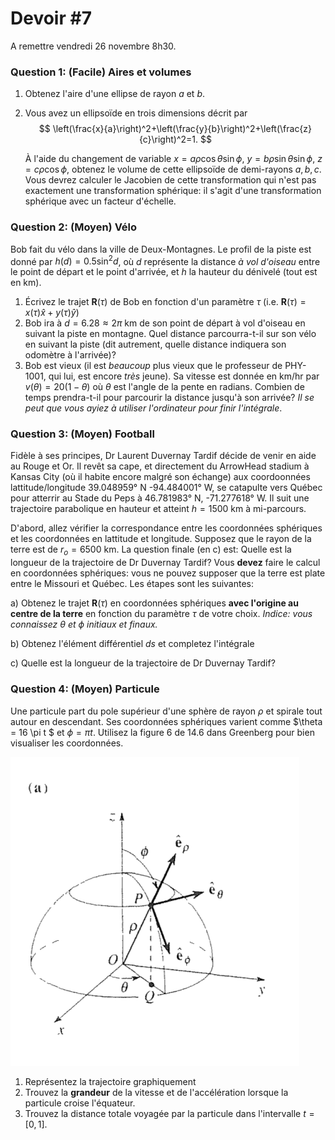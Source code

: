 # Devoir #7 



A remettre vendredi 26 novembre 8h30.



### Question 1: **(Facile) Aires et volumes**

1. Obtenez l'aire d'une ellipse de rayon $a$ et $b$.

2. Vous avez un ellipsoïde en trois dimensions décrit par 
   $$
   \left(\frac{x}{a}\right)^2+\left(\frac{y}{b}\right)^2+\left(\frac{z}{c}\right)^2=1.
   $$

   À l'aide du changement de variable $x=a\rho \cos\theta \sin \phi$, $y=b\rho \sin\theta \sin \phi$, $z=c\rho \cos\phi$, obtenez le volume de cette ellipsoïde de demi-rayons $a,b,c$. Vous devrez calculer le Jacobien de cette transformation qui n'est pas exactement une transformation sphérique: il s'agit d'une transformation sphérique avec un facteur d'échelle.



### Question 2: **(Moyen) Vélo**

Bob fait du vélo dans la ville de Deux-Montagnes. Le profil de la piste est donné par $h(d) = 0.5 \sin^2 d$, où $d$ représente la distance *à vol d'oiseau* entre le point de départ et le point d'arrivée, et $h$ la hauteur du dénivelé (tout est en km).

1. Écrivez le trajet $\mathbf{R}(\tau)$ de Bob en fonction d'un paramètre $\tau$ (i.e. $\mathbf{R}(\tau) = x(\tau) \hat{x} +  y(\tau) \hat{y}$)
2. Bob ira à $d=6.28 \approx 2\pi$ km de son point de départ à vol d'oiseau en suivant la piste en montagne.  Quel distance parcourra-t-il sur son vélo en suivant la piste (dit autrement, quelle distance indiquera son odomètre à l'arrivée)?
3. Bob est vieux (il est *beaucoup* plus vieux que le professeur de PHY-1001, qui lui, est encore *très* jeune). Sa vitesse est donnée en km/hr par $v(\theta) = 20(1 - \theta)$ où $\theta$ est l'angle de la pente en radians.  Combien de temps prendra-t-il pour parcourir la distance jusqu'à son arrivée? *Il se peut que vous ayiez à utiliser l'ordinateur pour finir l'intégrale*.



### Question 3: **(Moyen) Football**

Fidèle à ses principes, Dr Laurent Duvernay Tardif décide de venir en aide au Rouge et Or. Il revêt sa cape, et directement du ArrowHead stadium à Kansas City (où il habite encore malgré son échange) aux coordoonnées lattitude/longitude 39.048959° N -94.484001° W, se catapulte vers Québec pour atterrir au Stade du Peps à 46.781983° N, -71.277618° W. Il suit une trajectoire parabolique en hauteur et atteint  $h=1500$ km à mi-parcours.

D'abord, allez vérifier la correspondance entre les coordonnées sphériques et les coordonnées en lattitude et longitude. Supposez que le rayon de la terre est de $r_o = 6500$ km. La question finale (en c) est: Quelle est la longueur de la trajectoire de Dr Duvernay Tardif? Vous **devez** faire le calcul en coordonnées sphériques: vous ne pouvez supposer que la terre est plate entre le Missouri et Québec. Les étapes sont les suivantes:

a) Obtenez le trajet $\mathbf{R}(\tau)$ en coordonnées sphériques **avec l'origine au centre de la terre** en fonction du paramètre $\tau$ de votre choix. *Indice: vous connaissez $\theta$ et $\phi$ initiaux et finaux.*

b) Obtenez l'élément différentiel $ds$ et completez l'intégrale

c) Quelle est la longueur de la trajectoire de Dr Duvernay Tardif?



### Question 4: (Moyen) Particule

Une particule part du pole supérieur d'une sphère de rayon $\rho$ et spirale tout autour en descendant.   Ses coordonnées sphériques varient comme  $\theta = 16 \pi t $ et $\phi = \pi t$. Utilisez la figure 6 de 14.6 dans Greenberg pour bien visualiser les coordonnées.

![image-20191118092706271](PHY-1001-2021-DEV7.assets/image-20191118092706271.png)

1. Représentez la trajectoire graphiquement
2. Trouvez la **grandeur** de la vitesse et de l'accélération lorsque la particule croise l'équateur.
3. Trouvez la distance totale voyagée par la particule dans l'intervalle $t=[0,1]$.